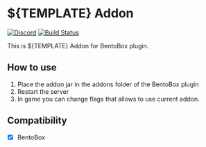 # ${TEMPLATE} Addon
[![Discord](https://img.shields.io/discord/272499714048524288.svg?logo=discord)](https://discord.bentobox.world)
[![Build Status](https://ci.codemc.io/buildStatus/icon?job=BONNePlayground/${TEMPLATE})](https://ci.codemc.io/job/BONNePlayground/job/${TEMPLATE}/)

This is ${TEMPLATE} Addon for BentoBox plugin.  

## How to use

1. Place the addon jar in the addons folder of the BentoBox plugin
2. Restart the server
3. In game you can change flags that allows to use current addon.

## Compatibility

- [x] BentoBox
